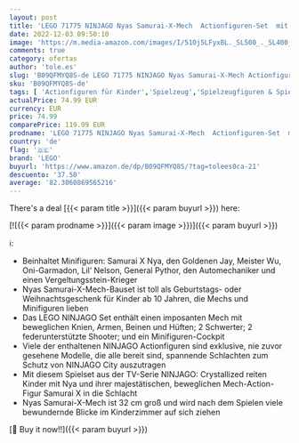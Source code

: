 ```yaml
---
layout: post
title: 'LEGO 71775 NINJAGO Nyas Samurai-X-Mech  Actionfiguren-Set  mit Minifigur Goldener Jay  tolles Geburtstagsgeschenk  Geschenk zu Weihnachten für Kinder'
date: 2022-12-03 09:50:10
image: 'https://m.media-amazon.com/images/I/51Oj5LFyxBL._SL500_._SL400_.jpg'
comments: true
category: ofertas
author: 'tole.es'
slug: 'B09QFMYQ8S-de LEGO 71775 NINJAGO Nyas Samurai-X-Mech Actionfiguren-Set...'
sku: 'B09QFMYQ8S-de'
tags: [ 'Actionfiguren für Kinder','Spielzeug','Spielzeugfiguren & Spielsets','lego','🇩🇪', ]
actualPrice: 74.99 EUR
currency: EUR
price: 74.99
comparePrice: 119.99 EUR
prodname: 'LEGO 71775 NINJAGO Nyas Samurai-X-Mech  Actionfiguren-Set  mit Minifigur Goldener Jay  tolles Geburtstagsgeschenk  Geschenk zu Weihnachten für Kinder'
country: 'de'
flag: '🇩🇪'
brand: 'LEGO'
buyurl: 'https://www.amazon.de/dp/B09QFMYQ8S/?tag=tolees0ca-21'
descuento: '37.50'
average: '82.3060869565216'
---
```


There's a deal [{{< param title >}}]({{< param buyurl >}})  here:

[![{{< param prodname >}}]({{< param image >}})]({{< param buyurl >}})

ℹ️:

- Beinhaltet Minifiguren: Samurai X Nya, den Goldenen Jay, Meister Wu, Oni-Garmadon, Lil’ Nelson, General Pythor, den Automechaniker und einen Vergeltungsstein-Krieger
- Nyas Samurai-X-Mech-Bauset ist toll als Geburtstags- oder Weihnachtsgeschenk für Kinder ab 10 Jahren, die Mechs und Minifiguren lieben
- Das LEGO NINJAGO Set enthält einen imposanten Mech mit beweglichen Knien, Armen, Beinen und Hüften; 2 Schwerter; 2 federunterstützte Shooter; und ein Minifiguren-Cockpit
- Viele der enthaltenen NINJAGO Actionfiguren sind exklusive, nie zuvor gesehene Modelle, die alle bereit sind, spannende Schlachten zum Schutz von NINJAGO City auszutragen
- Mit diesem Spielset aus der TV-Serie NINJAGO: Crystallized reiten Kinder mit Nya und ihrer majestätischen, beweglichen Mech-Action-Figur Samurai X in die Schlacht
- Nyas Samurai-X-Mech ist 32 cm groß und wird nach dem Spielen viele bewundernde Blicke im Kinderzimmer auf sich ziehen

[🛒 Buy it now!!]({{< param buyurl >}})
